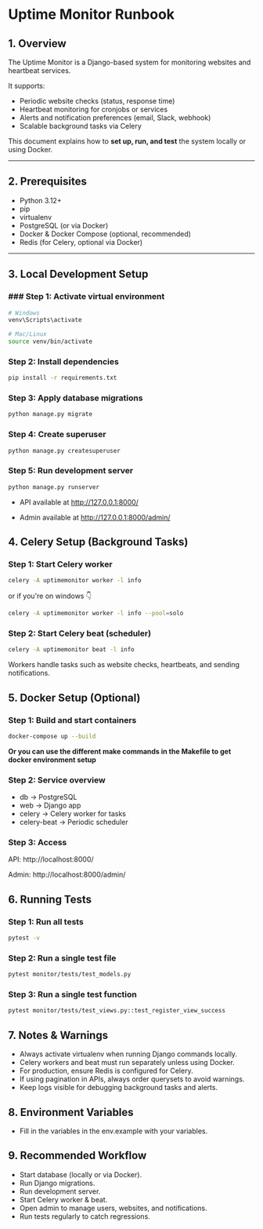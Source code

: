 # Uptime Monitor Runbook

## 1. Overview
The Uptime Monitor is a Django-based system for monitoring websites and heartbeat services.  

It supports:  
- Periodic website checks (status, response time)  
- Heartbeat monitoring for cronjobs or services  
- Alerts and notification preferences (email, Slack, webhook)  
- Scalable background tasks via Celery  

This document explains how to **set up, run, and test** the system locally or using Docker.

---

## 2. Prerequisites
- Python 3.12+
- pip
- virtualenv
- PostgreSQL (or via Docker)
- Docker & Docker Compose (optional, recommended)
- Redis (for Celery, optional via Docker)

---

## 3. Local Development Setup

### ### Step 1: Activate virtual environment

```bash
# Windows
venv\Scripts\activate

# Mac/Linux
source venv/bin/activate
```

### Step 2: Install dependencies

```bash
pip install -r requirements.txt
```

### Step 3: Apply database migrations

```bash
python manage.py migrate
```
### Step 4: Create superuser

```bash
python manage.py createsuperuser
```
### Step 5: Run development server

```bash
python manage.py runserver
```
- API available at http://127.0.0.1:8000/

- Admin available at http://127.0.0.1:8000/admin/

## 4. Celery Setup (Background Tasks)

### Step 1: Start Celery worker

```bash
celery -A uptimemonitor worker -l info
```
or if you're on windows 👇

```bash
celery -A uptimemonitor worker -l info --pool=solo
```

### Step 2: Start Celery beat (scheduler)

```bash
celery -A uptimemonitor beat -l info
```

Workers handle tasks such as website checks, heartbeats, and sending notifications.

## 5. Docker Setup (Optional)
### Step 1: Build and start containers

```bash
docker-compose up --build
```
**Or you can use the different make commands in the Makefile to get docker environment setup**

### Step 2: Service overview

- db → PostgreSQL
- web → Django app
- celery → Celery worker for tasks
- celery-beat → Periodic scheduler

### Step 3: Access

API: http://localhost:8000/

Admin: http://localhost:8000/admin/

## 6. Running Tests
### Step 1: Run all tests

```bash
pytest -v
```
### Step 2: Run a single test file

```bash
pytest monitor/tests/test_models.py
```
### Step 3: Run a single test function

```bash
pytest monitor/tests/test_views.py::test_register_view_success
```

## 7. Notes & Warnings

- Always activate virtualenv when running Django commands locally.
- Celery workers and beat must run separately unless using Docker.
- For production, ensure Redis is configured for Celery.
- If using pagination in APIs, always order querysets to avoid warnings.
- Keep logs visible for debugging background tasks and alerts.

## 8. Environment Variables

- Fill in the variables in the env.example with your variables.

## 9. Recommended Workflow

- Start database (locally or via Docker).
- Run Django migrations.
- Run development server.
- Start Celery worker & beat.
- Open admin to manage users, websites, and notifications.
- Run tests regularly to catch regressions.